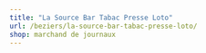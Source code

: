 ```yaml
---
title: "La Source Bar Tabac Presse Loto"
url: /beziers/la-source-bar-tabac-presse-loto/
shop: marchand de journaux
---
```

